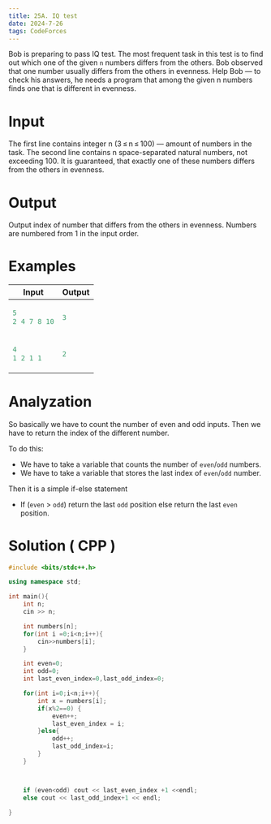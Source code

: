 ```yaml
---
title: 25A. IQ test
date: 2024-7-26
tags: CodeForces
---
```


Bob is preparing to pass IQ test. The most frequent task in this test is to find out which one of the given `n` numbers differs from the others. Bob observed that one number usually differs from the others in evenness. Help Bob — to check his answers, he needs a program that among the given n numbers finds one that is different in evenness.

# Input

The first line contains integer n (3 ≤ n ≤ 100) — amount of numbers in the task. The second line contains n space-separated natural numbers, not exceeding 100. It is guaranteed, that exactly one of these numbers differs from the others in evenness.


# Output

Output index of number that differs from the others in evenness. Numbers are numbered from 1 in the input order.


# Examples

<table>
<thead>
  <tr>
    <th>Input</th>
    <th>Output</th>
  </tr>
</thead>
<tbody>
<tr>

<td>
    

```cpp
5
2 4 7 8 10
```
    

</td>
<td>

```cpp
3
```
    
    
</td>
</tr>


<tr>

<td>
    

```cpp
4
1 2 1 1

```
    

</td>
<td>

```cpp
2
```
    
    
</td>
</tr>


<tr>

</tr>
</tbody>

</table>

# Analyzation

So basically we have to count the number of even and odd inputs. Then we have to return the index of the different number.

To do this:
* We have to take a variable that counts the number of `even`/`odd` numbers.
* We have to take a variable that stores the last index of `even`/`odd` number.

Then it is a simple if-else statement
* If (`even` > `odd`) return the last `odd` position else return the last `even` position.

# Solution ( CPP )

```cpp
#include <bits/stdc++.h>

using namespace std;

int main(){
    int n;
    cin >> n;

    int numbers[n];
    for(int i =0;i<n;i++){
        cin>>numbers[i];
    }

    int even=0;
    int odd=0;
    int last_even_index=0,last_odd_index=0;

    for(int i=0;i<n;i++){
        int x = numbers[i];
        if(x%2==0) {
            even++;
            last_even_index = i;
        }else{
            odd++;
            last_odd_index=i;
        }
    }



    if (even<odd) cout << last_even_index +1 <<endl;
    else cout << last_odd_index+1 << endl;

}
```